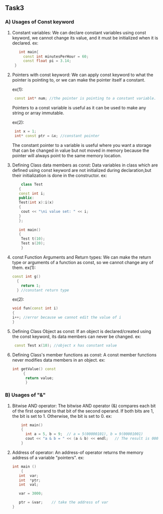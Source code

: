 ## Task3

### A) Usages of Const keyword
  1) Constant variables:
     We can declare constant variables using const keyword, we cannot change its value, and it must be initialized when it is declared.
       ex: 
        ~~~cpp 
           int main{
             const int minutesPerHour = 60;
             const float pi = 3.14;
         }
        ~~~

  2) Pointers with const keyword:
     We can apply const keyword to what the pointer is pointing to, or we can make the pointer itself a constant.
     
       ex(1): 
        ~~~cpp
         const int* num; //the pointer is pointing to a constant variable.
        ~~~
     Pointers to a const variable is useful as it can be used to make any string or array immutable.
     
       ex(2): 
        ~~~cpp
         int x = 1;
         int* const ptr = &x; //constant pointer
        ~~~
     The constant pointer to a variable is useful where you want a storage that can be changed in value but not moved in memory because the pointer will always point to the same memory location.

  3) Defining Class data members as const:
     Data variables in class which are defined using const keyword are not initialized during declaration,but their initialization is done in the constructor.
       ex: 
        ~~~cpp
            class Test 
           {
           const int i;
           public:
           Test(int x):i(x)
           {
            cout << "\ni value set: " << i;
           }
           };
           
           int main()
           {
            Test t(10);
            Test s(20);
            }
        ~~~
  

  4) const Function Arguments and Return types:
     We can make the return type or arguments of a function as const, so we cannot change any of them.
       ex(1):
      ~~~cpp 
     const int g()
        {
          return 1;
        } //constant return type
      ~~~
        ex(2):
        ~~~cpp
     void fun(const int i)
     {
       i++; //error because we cannot edit the value of i
     }
        ~~~

  5) Defining Class Object as const:
     If an object is declared/created using the const keyword, its data members can never be changed.
        ex: 
        ~~~cpp
         const Test x(10); //object x has constant value
        ~~~

  6) Defining Class's member functions as const:
     A const member functions never modifies data members in an object.
        ex: 
       ~~~cpp
     int getValue() const 
            {
             return value; 
             }
     ~~~

### B) Usages of "&"
  1) Bitwise AND operator:
     The bitwise AND operator (&) compares each bit of the first operand to that bit of the second operand. If both bits are 1, the bit is set to 1. Otherwise, the bit is set to 0. 
        ex: 
        ~~~cpp
            int main() 
            {
              int a = 5, b = 9;  // a = 5(00000101), b = 9(00001001)
              cout << "a & b = " << (a & b) << endl;   // The result is 00000001
            }
        ~~~

  2) Address of operator:
     An address-of operator returns the memory address of a variable "pointers".
         ex: 
        ~~~cpp 
        int main () 
            {
           int  var;
           int  *ptr;
           int  val;

           var = 3000;

           ptr = &var;    // take the address of var
        }
        ~~~


